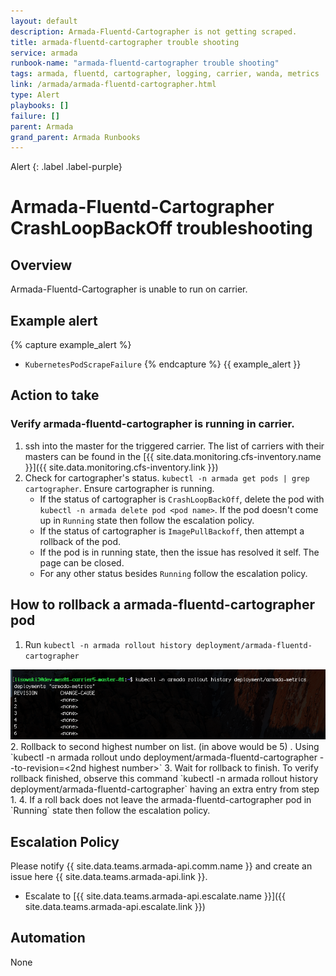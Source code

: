 ```yaml
---
layout: default
description: Armada-Fluentd-Cartographer is not getting scraped.
title: armada-fluentd-cartographer trouble shooting
service: armada
runbook-name: "armada-fluentd-cartographer trouble shooting"
tags: armada, fluentd, cartographer, logging, carrier, wanda, metrics
link: /armada/armada-fluentd-cartographer.html
type: Alert
playbooks: []
failure: []
parent: Armada
grand_parent: Armada Runbooks
---
```


Alert
{: .label .label-purple}

# Armada-Fluentd-Cartographer CrashLoopBackOff troubleshooting

## Overview

Armada-Fluentd-Cartographer is unable to run on carrier.

## Example alert
{% capture example_alert %}
- `KubernetesPodScrapeFailure`
{% endcapture %}
{{ example_alert }}

## Action to take

### Verify armada-fluentd-cartographer is running in carrier.

1. ssh into the master for the triggered carrier. The list of carriers with their masters can be found in the [{{ site.data.monitoring.cfs-inventory.name }}]({{ site.data.monitoring.cfs-inventory.link }})
2. Check for cartographer's status. `kubectl -n armada get pods | grep cartographer`. Ensure cartographer is running.
    - If the status of cartographer is `CrashLoopBackOff`, delete the pod with `kubectl -n armada delete pod <pod name>`. If the pod doesn't come up in `Running` state then follow the escalation policy.
    - If the status of cartographer is `ImagePullBackoff`, then attempt a rollback of the pod.
    - If the pod is in running state, then the issue has resolved it self. The page can be closed.
    - For any other status besides `Running` follow the escalation policy.

## How to rollback a armada-fluentd-cartographer pod

1. Run `kubectl -n armada rollout history deployment/armada-fluentd-cartographer`
 <a href="images/armada-metrics/rollback-history-output.png">
 <img src="images/armada-metrics/rollback-history-output.png" alt="typical-rollback-output" style="width: 640px;"/></a>
2. Rollback to second highest number on list. (in above would be 5) . Using `kubectl -n armada rollout undo deployment/armada-fluentd-cartographer --to-revision=<2nd highest number>`
3. Wait for rollback to finish. To verify rollback finished, observe this command `kubectl -n armada rollout history deployment/armada-fluentd-cartographer` having an extra entry from step 1.
4. If a roll back does not leave the armada-fluentd-cartographer pod in `Running` state then follow the escalation policy.

## Escalation Policy
Please notify {{ site.data.teams.armada-api.comm.name }} and create an issue here {{ site.data.teams.armada-api.link }}.  

- Escalate to [{{ site.data.teams.armada-api.escalate.name }}]({{ site.data.teams.armada-api.escalate.link }})

## Automation
None
